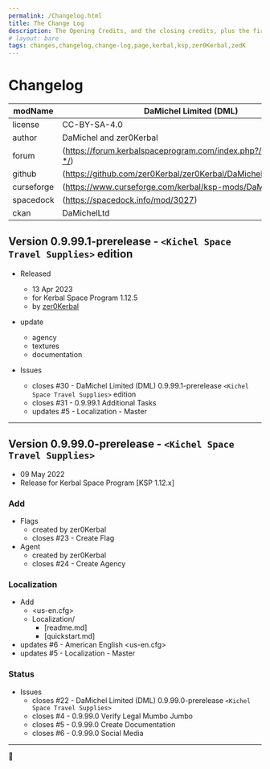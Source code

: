 ```yaml
---
permalink: /Changelog.html
title: The Change Log
description: The Opening Credits, and the closing credits, plus the first of two (or is three) end credit scenes
# layout: bare
tags: changes,changelog,change-log,page,kerbal,ksp,zer0Kerbal,zedK
---
```

<!-- hdr-changelog.md v1.0.0.1
DaMichel Limited (DML)
created: 13 May 2022
updated: 05 Nov 2022
CC BY-ND 4.0 by zer0Kerbal -->  
# Changelog  
  
| modName    | DaMichel Limited (DML)                                                |
| ---------- | ----------------------------------------------------------------- |
| license    | CC-BY-SA-4.0                                                      |
| author     | DaMichel and zer0Kerbal                                           |
| forum      | (https://forum.kerbalspaceprogram.com/index.php?/topic/208107-*/) |
| github     | (https://github.com/zer0Kerbal/zer0Kerbal/DaMichelLtd)            |
| curseforge | (https://www.curseforge.com/kerbal/ksp-mods/DaMichelLtd)          |
| spacedock  | (https://spacedock.info/mod/3027)                                 |
| ckan       | DaMichelLtd                                                       |

## Version 0.9.99.1-prerelease - `<Kichel Space Travel Supplies>` edition

* Released
  * 13 Apr 2023
  * for Kerbal Space Program 1.12.5
  * by [zer0Kerbal](https://github.com/zer0Kerbal)

* update
  * agency
  * textures
  * documentation

* Issues
  * closes #30 - DaMichel Limited (DML) 0.9.99.1-prerelease `<Kichel Space Travel Supplies>` edition
  * closes #31 - 0.9.99.1 Additional Tasks
  * updates #5 - Localization - Master

---

## Version 0.9.99.0-prerelease - `<Kichel Space Travel Supplies>`

* 09 May 2022  
* Release for Kerbal Space Program [KSP 1.12.x]

### Add

* Flags
  * created by zer0Kerbal
  * closes #23 - Create Flag
* Agent
  * created by zer0Kerbal
  * closes #24 - Create Agency

### Localization

* Add
  * <us-en.cfg>
  * Localization/
    * [readme.md]
    * [quickstart.md]
* updates #6 - American English <us-en.cfg>
* updates #5 - Localization - Master

### Status

* Issues
  * closes #22 - DaMichel Limited (DML) 0.9.99.0-prerelease `<Kichel Space Travel Supplies>`
  * closes #4 - 0.9.99.0 Verify Legal Mumbo Jumbo
  * closes #5 - 0.9.99.0 Create Documentation
  * closes #6 - 0.9.99.0 Social Media

---
